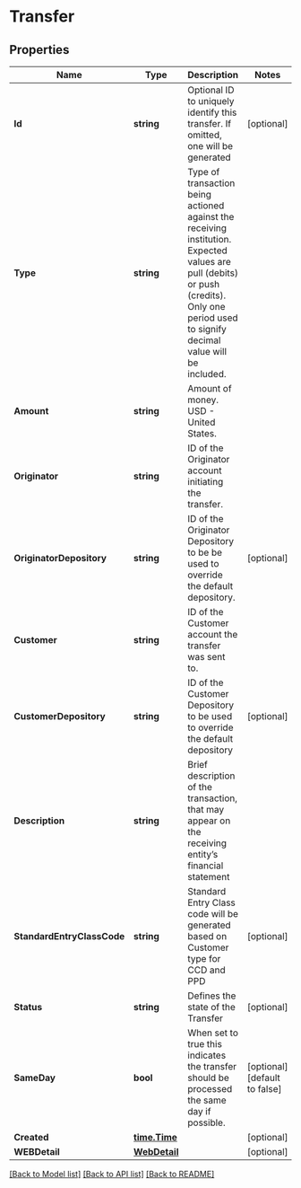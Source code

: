 # Transfer

## Properties
Name | Type | Description | Notes
------------ | ------------- | ------------- | -------------
**Id** | **string** | Optional ID to uniquely identify this transfer. If omitted, one will be generated | [optional] 
**Type** | **string** | Type of transaction being actioned against the receiving institution. Expected values are pull (debits) or push (credits). Only one period used to signify decimal value will be included. | 
**Amount** | **string** | Amount of money. USD - United States. | 
**Originator** | **string** | ID of the Originator account initiating the transfer. | 
**OriginatorDepository** | **string** | ID of the Originator Depository to be be used to override the default depository. | [optional] 
**Customer** | **string** | ID of the Customer account the transfer was sent to. | 
**CustomerDepository** | **string** | ID of the Customer Depository to be used to override the default depository | [optional] 
**Description** | **string** | Brief description of the transaction, that may appear on the receiving entity’s financial statement | 
**StandardEntryClassCode** | **string** | Standard Entry Class code will be generated based on Customer type for CCD and PPD | [optional] 
**Status** | **string** | Defines the state of the Transfer | [optional] 
**SameDay** | **bool** | When set to true this indicates the transfer should be processed the same day if possible. | [optional] [default to false]
**Created** | [**time.Time**](time.Time.md) |  | [optional] 
**WEBDetail** | [**WebDetail**](WEBDetail.md) |  | [optional] 

[[Back to Model list]](../README.md#documentation-for-models) [[Back to API list]](../README.md#documentation-for-api-endpoints) [[Back to README]](../README.md)


